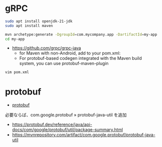 # gRPC
```zsh
sudo apt install openjdk-21-jdk
sudo apt install maven
```
```zsh
mvn archetype:generate -DgroupId=com.mycompany.app -DartifactId=my-app -DarchetypeArtifactId=maven-archetype-quickstart -DarchetypeVersion=1.5 -DinteractiveMode=false
cd my-app
```
- https://github.com/grpc/grpc-java
  - for Maven with non-Android, add to your pom.xml:
  - For protobuf-based codegen integrated with the Maven build system, you can use protobuf-maven-plugin
```zsh
vim pom.xml
```
# protobuf
- [protobuf](../protobuf/READEME.md)

必要ならば、com.google.protobuf » protobuf-java-util を追加
- https://protobuf.dev/reference/java/api-docs/com/google/protobuf/util/package-summary.html
- https://mvnrepository.com/artifact/com.google.protobuf/protobuf-java-util
